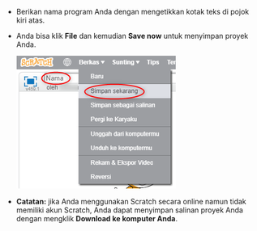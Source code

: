 + Berikan nama program Anda dengan mengetikkan kotak teks di pojok kiri atas.

+ Anda bisa klik **File** dan kemudian **Save now** untuk menyimpan proyek Anda.
    
    ![tangkapan layar](images/save.png)

+ **Catatan:** jika Anda menggunakan Scratch secara online namun tidak memiliki akun Scratch, Anda dapat menyimpan salinan proyek Anda dengan mengklik **Download ke komputer Anda**.